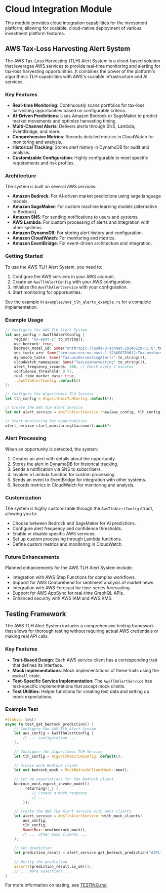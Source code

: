 # Cloud Integration Module

This module provides cloud integration capabilities for the investment platform, allowing for scalable, cloud-native deployment of various investment platform features.

## AWS Tax-Loss Harvesting Alert System

The AWS Tax-Loss Harvesting (TLH) Alert System is a cloud-based solution that leverages AWS services to provide real-time monitoring and alerting for tax-loss harvesting opportunities. It combines the power of the platform's algorithmic TLH capabilities with AWS's scalable infrastructure and AI services.

### Key Features

- **Real-time Monitoring**: Continuously scans portfolios for tax-loss harvesting opportunities based on configurable criteria.
- **AI-Driven Predictions**: Uses Amazon Bedrock or SageMaker to predict market movements and optimize harvesting timing.
- **Multi-Channel Alerts**: Delivers alerts through SNS, Lambda, EventBridge, and more.
- **Comprehensive Metrics**: Records detailed metrics in CloudWatch for monitoring and analysis.
- **Historical Tracking**: Stores alert history in DynamoDB for audit and analysis.
- **Customizable Configuration**: Highly configurable to meet specific requirements and risk profiles.

### Architecture

The system is built on several AWS services:

- **Amazon Bedrock**: For AI-driven market predictions using large language models.
- **Amazon SageMaker**: For custom machine learning models (alternative to Bedrock).
- **Amazon SNS**: For sending notifications to users and systems.
- **AWS Lambda**: For custom processing of alerts and integration with other systems.
- **Amazon DynamoDB**: For storing alert history and configuration.
- **Amazon CloudWatch**: For monitoring and metrics.
- **Amazon EventBridge**: For event-driven architecture and integration.

### Getting Started

To use the AWS TLH Alert System, you need to:

1. Configure the AWS services in your AWS account.
2. Create an `AwsTlhAlertConfig` with your AWS configuration.
3. Initialize the `AwsTlhAlertService` with your configuration.
4. Start monitoring for opportunities.

See the example in `examples/aws_tlh_alerts_example.rs` for a complete implementation.

### Example Usage

```rust
// Configure the AWS TLH Alert System
let aws_config = AwsTlhAlertConfig {
    region: "us-east-1".to_string(),
    use_bedrock: true,
    bedrock_model_id: Some("anthropic.claude-3-sonnet-20240229-v1:0".to_string()),
    sns_topic_arn: Some("arn:aws:sns:us-east-1:123456789012:TaxLossHarvestingAlerts".to_string()),
    dynamodb_table: Some("TaxLossHarvestingAlerts".to_string()),
    cloudwatch_namespace: Some("TaxLossHarvesting".to_string()),
    alert_frequency_seconds: 300, // Check every 5 minutes
    confidence_threshold: 0.75,
    real_time_market_data: true,
    ..AwsTlhAlertConfig::default()
};

// Configure the Algorithmic TLH Service
let tlh_config = AlgorithmicTLHConfig::default();

// Create the AWS TLH Alert Service
let mut alert_service = AwsTlhAlertService::new(aws_config, tlh_config).await;

// Start monitoring for opportunities
alert_service.start_monitoring(&account).await?;
```

### Alert Processing

When an opportunity is detected, the system:

1. Creates an alert with details about the opportunity.
2. Stores the alert in DynamoDB for historical tracking.
3. Sends a notification via SNS to subscribers.
4. Invokes a Lambda function for custom processing.
5. Sends an event to EventBridge for integration with other systems.
6. Records metrics in CloudWatch for monitoring and analysis.

### Customization

The system is highly customizable through the `AwsTlhAlertConfig` struct, allowing you to:

- Choose between Bedrock and SageMaker for AI predictions.
- Configure alert frequency and confidence thresholds.
- Enable or disable specific AWS services.
- Set up custom processing through Lambda functions.
- Define custom metrics and monitoring in CloudWatch.

### Future Enhancements

Planned enhancements for the AWS TLH Alert System include:

- Integration with AWS Step Functions for complex workflows.
- Support for AWS Comprehend for sentiment analysis of market news.
- Integration with AWS Forecast for time-series forecasting.
- Support for AWS AppSync for real-time GraphQL APIs.
- Enhanced security with AWS IAM and AWS KMS.

## Testing Framework

The AWS TLH Alert System includes a comprehensive testing framework that allows for thorough testing without requiring actual AWS credentials or making real API calls.

### Key Features

- **Trait-Based Design**: Each AWS service client has a corresponding trait that defines its interface.
- **Mock Implementations**: Mock implementations of these traits using the `mockall` crate.
- **Test-Specific Service Implementation**: The `AwsTlhAlertService` has test-specific implementations that accept mock clients.
- **Test Utilities**: Helper functions for creating test data and setting up mock expectations.

### Example Test

```rust
#[tokio::test]
async fn test_get_bedrock_prediction() {
    // Configure the AWS TLH Alert System
    let aws_config = AwsTlhAlertConfig {
        // ... configuration ...
    };
    
    // Configure the Algorithmic TLH Service
    let tlh_config = AlgorithmicTLHConfig::default();
    
    // Create mock Bedrock client
    let mut bedrock_mock = MockBedrockClientMock::new();
    
    // Set up expectations for the Bedrock client
    bedrock_mock.expect_invoke_model()
        .returning(|_| {
            // Create a mock response
            // ...
        });
    
    // Create the AWS TLH Alert Service with mock clients
    let alert_service = AwsTlhAlertService::with_mock_clients(
        aws_config,
        tlh_config,
        Some(Box::new(bedrock_mock)),
        // ... other mock clients ...
    );
    
    // Get prediction
    let prediction_result = alert_service.get_bedrock_prediction("AAPL").await;
    
    // Verify the prediction
    assert!(prediction_result.is_ok());
    // ... more assertions ...
}
```

For more information on testing, see [TESTING.md](TESTING.md). 